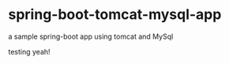spring-boot-tomcat-mysql-app
============================

a sample spring-boot app using tomcat and MySql

testing yeah!
